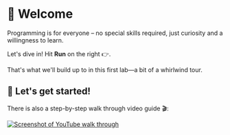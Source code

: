 # 👋 Welcome

Programming is for everyone – no special skills required, just curiosity and a willingness to
learn.

Let's dive in! Hit **Run** on the right 👉.

That's what we'll build up to in this first lab—a bit of a whirlwind tour.

## 🚀 Let's get started!

There is also a step-by-step walk through video guide 🎬:

<a href="https://youtu.be/FBqyiU4iZNY" target="_blank" class="youtube" >
<img src="samples/intro/img/youtube.jpeg" alt="Screenshot of YouTube walk through" />
</a>
